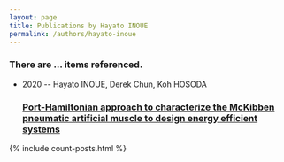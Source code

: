 ```yaml
---
layout: page
title: Publications by Hayato INOUE
permalink: /authors/hayato-inoue
---
```


<h3 id="number-posts">There are ... items referenced.</h3>
<ul class="post-list">
<li><span class='post-meta'>2020 -- Hayato INOUE, Derek Chun, Koh HOSODA</span><h3><a class='post-link' href="{{ site.baseurl }}/port-hamiltonian-approach-to-characterize-the-mckibben-pneumatic-artificial-muscle-to-design-energy-efficient-systems">Port-Hamiltonian approach to characterize the McKibben pneumatic artificial muscle to design energy efficient systems</a></h3></li>

</ul>
{% include count-posts.html %}
